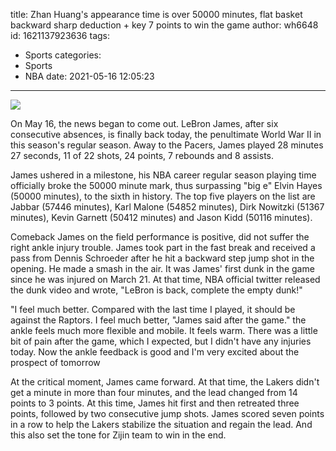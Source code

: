 title: Zhan Huang's appearance time is over 50000 minutes, flat basket backward sharp deduction + key 7 points to win the game
author: wh6648
id: 1621137923636
tags: 
- Sports
categories: 
- Sports
- NBA
date: 2021-05-16 12:05:23
---
![](https://p7.itc.cn/q_70/images01/20210516/5f7924662db24bf9afce98f3c0e63d35.jpeg)


On May 16, the news began to come out. LeBron James, after six consecutive absences, is finally back today, the penultimate World War II in this season's regular season. Away to the Pacers, James played 28 minutes 27 seconds, 11 of 22 shots, 24 points, 7 rebounds and 8 assists.

James ushered in a milestone, his NBA career regular season playing time officially broke the 50000 minute mark, thus surpassing "big e" Elvin Hayes (50000 minutes), to the sixth in history. The top five players on the list are Jabbar (57446 minutes), Karl Malone (54852 minutes), Dirk Nowitzki (51367 minutes), Kevin Garnett (50412 minutes) and Jason Kidd (50116 minutes).

Comeback James on the field performance is positive, did not suffer the right ankle injury trouble. James took part in the fast break and received a pass from Dennis Schroeder after he hit a backward step jump shot in the opening. He made a smash in the air. It was James' first dunk in the game since he was injured on March 21. At that time, NBA official twitter released the dunk video and wrote, "LeBron is back, complete the empty dunk!"

"I feel much better. Compared with the last time I played, it should be against the Raptors. I feel much better, "James said after the game." the ankle feels much more flexible and mobile. It feels warm. There was a little bit of pain after the game, which I expected, but I didn't have any injuries today. Now the ankle feedback is good and I'm very excited about the prospect of tomorrow

At the critical moment, James came forward. At that time, the Lakers didn't get a minute in more than four minutes, and the lead changed from 14 points to 3 points. At this time, James hit first and then retreated three points, followed by two consecutive jump shots. James scored seven points in a row to help the Lakers stabilize the situation and regain the lead. And this also set the tone for Zijin team to win in the end.

